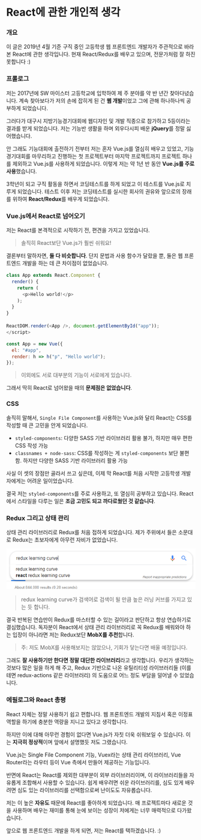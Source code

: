 # React에 관한 개인적 생각

### 개요

이 글은 2019년 4월 기준 구직 중인 고등학생 웹 프론트엔드 개발자가 주관적으로 바라본 React에 관한 생각입니다. 현재 React/Redux를 배우고 있으며, 전문가처럼 잘 하진 못합니다 :)



### 프롤로그

저는 2017년에 SW 마이스터 고등학교에 입학하여 제 주 분야를 약 반 년간 찾아다녔습니다. 계속 찾아보다가 저의 손에 잡히게 된 건 **웹 개발**이었고 그에 관해 하나하나씩 공부하게 되었습니다.

그러다가 대구시 지방기능경기대회에 웹디자인 및 개발 직종으로 참가하고 5등이라는 결과를 받게 되었습니다. 저는 기능반 생활을 하며 외우다시피 배운 **jQuery**를 정말 싫어했습니다.

안 그래도 기능대회에 출전하기 전부터 저는 혼자 Vue.js를 열심히 배우고 있었고, 기능경기대회를 마무리하고 진행하는 첫 프로젝트부터 마지막 프로젝트까지 프로젝트 하나를 제외하고 Vue.js를 사용하게 되었습니다. 이렇게 저는 약 1년 반 동안 **Vue.js를 주로 사용**했습니다.

3학년이 되고 구직 활동을 하면서 코딩테스트를 하게 되었고 이 테스트를 Vue.js로 치루게 되었습니다. 테스트 이후 저는 코딩테스트를 실시한 회사의 권유와 앞으로의 장래를 위하여 **React/Redux**를 배우게 되었습니다.



### Vue.js에서 React로 넘어오기

저는 React를 본격적으로 시작하기 전, 편견을 가지고 있었습니다.

> 솔직히 React보단 Vue.js가 훨씬 쉬워요!

결론부터 말하자면, **둘 다 비슷합니다**. 단지 문법과 사용 함수가 달랐을 뿐, 둘은 웹 프론트엔드 개발을 하는 데 큰 차이점이 없었습니다.

```javascript
class App extends React.Component {
  render() {
    return (
      <p>Hello world!</p>
    );
  }
}

ReactDOM.render(<App />, document.getElementById("app"));
</script>
```

```javascript
const App = new Vue({
  el: "#app",
  render: h => h("p", "Hello world");
});
```

> 이외에도 서로 대부분의 기능이 서로에게 있습니다.

그래서 딱히 React로 넘어왔을 때의 **문제점은 없었습니다**.



### CSS

솔직히 말해서, `Single File Component`를 사용하는 Vue.js와 달리 React는 CSS를 작성할 때 큰 고민을 안게 되었습니다.

- `styled-components`: 다양한 SASS 기반 라이브러리 활용 불가, 하지만 매우 편한 CSS 작성 가능
- `classnames + node-sass`: CSS를 작성하는 게 `styled-components` 보단 불편함. 하지만 다양한 SASS 기반 라이브러리 활용 가능

사실 이 셋의 장점만 골라서 쓰고 싶은데, 이제 막 React를 처음 시작한 고등학생 개발자에게는 어려운 일이었습니다.

결국 저는 `styled-components`를 주로 사용하고, 또 열심히 공부하고 있습니다. React에서 스타일을 다루는 일은 **조금 고민도 되고 까다로웠던 것 같습니다**.



### Redux 그리고 상태 관리

상태 관리 라이브러리로 Redux를 처음 접하게 되었습니다. 제가 주위에서 들은 소문대로 Redux는 초보자에게 아무런 자비가 없었습니다.

![Redux Learning Curve](redux_learning_curve.png)
> redux learning curve가 검색어로 검색이 될 만큼 높은 러닝 커브를 가지고 있는 듯 합니다.

결국 반복된 연습만이 Redux를 마스터할 수 있는 길이라고 판단하고 항상 연습하기로 결심했습니다. 독자분이 React에서 상태 관리 라이브러리로 꼭 Redux를 배워와야 하는 입장이 아니라면 저는 Redux보단 **MobX를 추천**합니다.

> 주: 저도 MobX를 사용해보지는 않았으나, 기회가 닿는다면 배울 예정입니다.

그래도 **잘 사용하기만 한다면 정말 대단한 라이브러리**라고 생각합니다. 우리가 생각하는 것보다 많은 일을 하게 해 주고, Redux 기반으로 나온 유틸리티성 라이브러리들 (이를테면 redux-actions 같은 라이브러리) 의 도움으로 어느 정도 부담을 덜어낼 수 있었습니다.



### 에필로그와 React 총평

React 자체는 정말 사용하기 쉽고 편합니다. 웹 프론트엔드 개발의 지침서 혹은 이정표 역할을 하기에 충분한 역량을 지니고 있다고 생각합니다.

하지만 이에 대해 아무런 경험이 없다면 Vue.js가 자칫 더욱 쉬워보일 수 있습니다. 이는 **지극히 정상적**이며 앞에서 설명했듯 저도 그랬습니다.

Vue.js는 Single File Component 기능, Vuex라는 상태 관리 라이브러리, Vue Router라는 라우터 등이 Vue 측에서 만들어 제공하는 기능입니다.

반면에 React는 React를 제외한 대부분이 외부 라이브러리이며, 이 라이브러리들을 자유롭게 조합해서 사용할 수 있습니다. 쉽게 배우려면 쉬운 라이브러리를, 심도 있게 배우려면 심도 있는 라이브러리를 선택함으로써 난이도도 자유롭습니다.

저는 이 높은 **자유도** 때문에 React를 좋아하게 되었습니다. 매 프로젝트마다 새로운 것을 사용하며 배우는 재미를 통해 눈에 보이는 성장이 저에게는 너무 매력적으로 다가왔습니다.

앞으로 웹 프론트엔드 개발을 하게 되면, 저는 React를 택하겠습니다. :)
